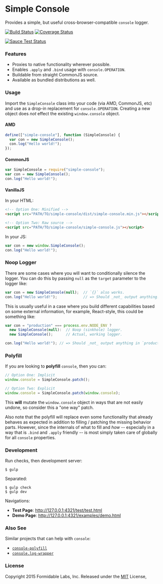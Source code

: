 Simple Console
==============

Provides a simple, but useful cross-browser-compatible `console` logger.

[![Build Status][trav_img]][trav_site]
[![Coverage Status][cov_img]][cov_site]

[![Sauce Test Status][sauce_img]][sauce_site]

### Features

* Proxies to native functionality wherever possible.
* Enables `.apply` and `.bind` usage with `console.OPERATION`.
* Buildable from straight CommonJS source.
* Available as bundled distributions as well.

### Usage

Import the `SimpleConsole` class into your code (via AMD, CommonJS, etc) and
use as a drop-in replacement for `console.OPERATION`. Creating a new object
does _not_ effect the existing `window.console` object.

#### AMD

```js
define(["simple-console"], function (SimpleConsole) {
  var con = new SimpleConsole();
  con.log("Hello world!");
});
```

#### CommonJS

```js
var SimpleConsole = require("simple-console");
var con = new SimpleConsole();
con.log("Hello world!");
```

#### VanillaJS

In your HTML:

```html
<!-- Option One: Minified -->
<script src="PATH/TO/simple-console/dist/simple-console.min.js"></script>

<!-- Option Two: Raw source -->
<script src="PATH/TO/simple-console/simple-console.js"></script>
```

In your JS:

```js
var con = new window.SimpleConsole();
con.log("Hello world!");
```

### Noop Logger

There are some cases where you will want to conditionally silence the logger.
You can do this by passing `null` as the `target` parameter to the logger like:

```js
var con = new SimpleConsole(null);  // `{}` also works.
con.log("Hello world!");            // => Should _not_ output anything.
```

This is usually useful in a case where you build different capabilities based
on some external information, for example, React-style, this could be
something like:

```js
var con = "production" === process.env.NODE_ENV ?
  new SimpleConsole(null):  // Noop (sinkhole) logger.
  new SimpleConsole();      // Actual, working logger.

con.log("Hello world!"); // => Should _not_ output anything in `production`.
```

### Polyfill

If you are looking to **polyfill** `console`, then you can:

```js
// Option One: Implicit
window.console = SimpleConsole.patch();

// Option Two: Explicit
window.console = SimpleConsole.patch(window.console);
```

This **will** mutate the `window.console` object in ways that are not easily
undone, so consider this a "one way" patch.

Also note that the polyfill will replace even some functionality
that already behaves as expected in addition to filling / patching the missing
behavior parts. However, since the internals of what to fill and _how_ --
especially in a way that is `.bind` and `.apply` friendly -- is most simply
taken care of globally for all `console` properties.

### Development

Run checks, then development server:

```
$ gulp
```

Separated:

```
$ gulp check
$ gulp dev
```

Navigations:

* **Test Page**: http://127.0.0.1:4321/test/test.html
* **Demo Page**: http://127.0.0.1:4321/examples/demo.html

### Also See

Similar projects that can help with `console`:

* [`console-polyfill`](https://github.com/paulmillr/console-polyfill)
* [`console.log-wrapper`](https://github.com/patik/console.log-wrapper)

### License
Copyright 2015 Formidable Labs, Inc.
Released under the [MIT](./LICENSE.txt) License,

[trav]: https://travis-ci.org/
[trav_img]: https://api.travis-ci.org/FormidableLabs/simple-console.svg
[trav_site]: https://travis-ci.org/FormidableLabs/simple-console
[cov]: https://coveralls.io
[cov_img]: https://img.shields.io/coveralls/FormidableLabs/simple-console.svg
[cov_site]: https://coveralls.io/r/FormidableLabs/simple-console
[sauce]: https://saucelabs.com
[sauce_img]: https://saucelabs.com/browser-matrix/simple-console.svg
[sauce_site]: https://saucelabs.com/u/simple-console
